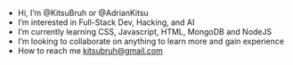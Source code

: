- Hi, I’m @KitsuBruh or @AdrianKitsu
- I’m interested in Full-Stack Dev, Hacking, and AI 
- I’m currently learning CSS, Javascript, HTML, MongoDB and NodeJS
- I’m looking to collaborate on anything to learn more and gain experience
- How to reach me kitsubruh@gmail.com

